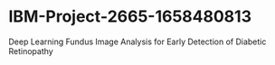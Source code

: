 # IBM-Project-2665-1658480813
Deep Learning Fundus Image Analysis for Early Detection of Diabetic Retinopathy
